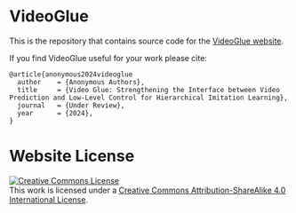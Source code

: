 # VideoGlue

This is the repository that contains source code for the [VideoGlue website](https://videoglue.github.io).

If you find VideoGlue useful for your work please cite:
```
@article{anonymous2024videoglue
  author    = {Anonymous Authors},
  title     = {Video Glue: Strengthening the Interface between Video Prediction and Low-Level Control for Hierarchical Imitation Learning},
  journal   = {Under Review},
  year      = {2024},
}
```

# Website License
<a rel="license" href="http://creativecommons.org/licenses/by-sa/4.0/"><img alt="Creative Commons License" style="border-width:0" src="https://i.creativecommons.org/l/by-sa/4.0/88x31.png" /></a><br />This work is licensed under a <a rel="license" href="http://creativecommons.org/licenses/by-sa/4.0/">Creative Commons Attribution-ShareAlike 4.0 International License</a>.
